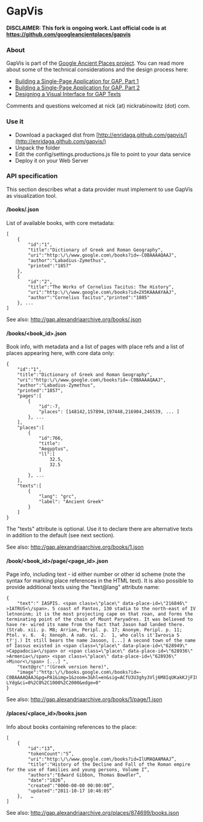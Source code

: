 # GapVis

**DISCLAIMER: This fork is ongoing work. Last official code is at https://github.com/googleancientplaces/gapvis**

### About

GapVis is part of the [Google Ancient Places project](http://googleancientplaces.wordpress.com/). You can read more about some of the technical considerations and the design process here:

 * [Building a Single-Page Application for GAP, Part 1](http://googleancientplaces.wordpress.com/2011/10/05/building-a-single-page-application-for-gap-part-1/)
 * [Building a Single-Page Application for GAP, Part 2](http://googleancientplaces.wordpress.com/2011/10/13/building-a-single-page-application-for-gap-part-2/)
 * [Designing a Visual Interface for GAP Texts](http://googleancientplaces.wordpress.com/2011/10/25/designing-a-visual-interface-for-gap-texts/)
 
Comments and questions welcomed at nick (at) nickrabinowitz (dot) com.

### Use it

* Download a packaged dist from [http://enridaga.github.com/gapvis/](http://enridaga.github.com/gapvis/)
* Unpack the folder
* Edit the config/settings.productions.js file to point to your data service
* Deploy it on your Web Server

### API specification
This section describes what a data provider must implement to use GapVis as visualization tool.

#### /books/.json
List of available books, with core metadata:

    [
        {
            "id":"1",
            "title":"Dictionary of Greek and Roman Geography",
            "uri":"http:\/\/www.google.com\/books?id=-C0BAAAAQAAJ",
            "author":"Labadius-Zymethus",
            "printed":"1857"
        },
        {
            "id":"2",
            "title":"The Works of Cornelius Tacitus: The History",
            "uri":"http:\/\/www.google.com\/books?id=2X5KAAAAYAAJ",
            "author":"Cornelius Tacitus","printed":"1805"
        }, ...
    ]

See also:
    http://gap.alexandriaarchive.org/books/.json

#### /books/&lt;book_id&gt;.json
Book info, with metadata and a list of pages with place refs and a list of places appearing here, with core data only:

	{
		"id":"1",
		"title":"Dictionary of Greek and Roman Geography",
		"uri":"http:\/\/www.google.com\/books?id=-C0BAAAAQAAJ",
		"author":"Labadius-Zymethus",
		"printed":"1857",
		"pages":[
			{
				"id":-7,
				"places": [148142,157894,197448,216904,246539, ... ]
			}, ...
		],
		"places":[
			{
				"id":766,
				"title":
				"Aegyptus",
				"ll":[
					32.5,
					32.5
				]
			}, ...
		],
		"texts":[
			{
				"lang": "grc",
				"label": "Ancient Greek"
			}
		]
	}

The "texts" attribute is optional. Use it to declare there are alternative texts in addition to the default (see next section).

See also:
    http://gap.alexandriaarchive.org/books/1.json

#### /book/&lt;book_id&gt;/page/&lt;page_id&gt;.json
Page info, including text - id either number or other id scheme (note the syntax for marking place references in the HTML text). It is also possible to provide additional texts using the "text@lang" attribute name: 

    {
        "text":" IASPIS. <span class=\"place\" data-place-id=\"216846\" >IATRUS<\/span>. 5 coast of Pantos, 130 stadia to the north-east of IV letnoninm; it is the most projecting cape on that roan, and forms the terminating point of the chain of Mount Paryadres. It was believed to have re- wired its name from the fact that Jason had landed there. (Strab. xii. p. M8; Arrian, Peripl. p. 17; Anonym. Peripl. p. 11; Ptol. v. 6.  4; Xenoph. A nab. vi. 2.  1, who calls it'Iwrovia S  t?'j.) It still bears the name Jasoon, [...] A second town of the name of Iassus existed in <span class=\"place\" data-place-id=\"628949\" >Cappadocia<\/span> or <span class=\"place\" data-place-id=\"628936\" >Armenia<\/span> <span class=\"place\" data-place-id=\"628936\" >Minor<\/span> [...] ",
        "text@grc":"(Greek version here)",
		"image":"http:\/\/books.google.com\/books?id=-C0BAAAAQAAJ&pg=PA1&img=1&zoom=3&hl=en&sig=ACfU3U3ghy3Vlj6M8IqUKakKJjFI8-LYdg&ci=0%2C0%2C1000%2C2000&edge=0"
    }

See also:
    http://gap.alexandriaarchive.org/books/1/page/1.json

#### /places/&lt;place_id&gt;/books.json
Info about books containing references to the place:

	[
		{
    		"id":"13”,
			"tokenCount":"5”,
			"uri":"http:\/\/www.google.com\/books?id=IlUMAQAAMAAJ”,
			"title":"History of the Decline and Fall of the Roman empire for the use of families and young persons, Volume I”,
			"authors":"Edward Gibbon, Thomas Bowdler”,
			"date":"1826”,
			"created":"0000-00-00 00:00:00”,
			"updated":"2011-10-17 10:48:05”
		},   …
	]

See also:
    http://gap.alexandriaarchive.org/places/874699/books.json

